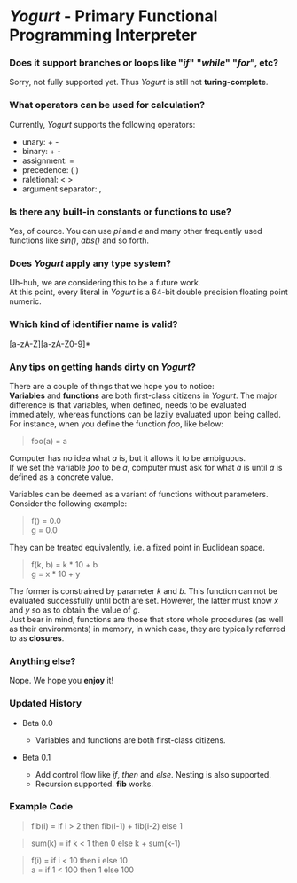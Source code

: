# *Yogurt* - Primary Functional Programming Interpreter

### Does it support branches or loops like "*if*" "*while*" "*for*", etc?
Sorry, not fully supported yet. Thus *Yogurt* is still not **turing-complete**.

### What operators can be used for calculation?
Currently, *Yogurt* supports the following operators:
- unary: + -
- binary: + -
- assignment: =
- precedence: ( )
- raletional: < >
- argument separator: ,

### Is there any built-in constants or functions to use?
Yes, of cource. You can use *pi* and *e* and many other frequently used functions like *sin()*, *abs()* and so forth.

### Does *Yogurt* apply any type system?
Uh-huh, we are considering this to be a future work.  
At this point, every literal in *Yogurt* is a 64-bit double precision floating point numeric.

### Which kind of identifier name is valid?
[a-zA-Z][a-zA-Z0-9]\*

### Any tips on getting hands dirty on *Yogurt*?
There are a couple of things that we hope you to notice:  
**Variables** and **functions** are both first-class citizens in *Yogurt*. The major difference is that variables, when defined, needs to be evaluated immediately, whereas functions can be lazily evaluated upon being called.  
For instance, when you define the function *foo*, like below:
> foo(a) = a  

Computer has no idea what *a* is, but it allows it to be ambiguous.  
If we set the variable *foo* to be *a*, computer must ask for what *a* is until *a* is defined as a concrete value.

Variables can be deemed as a variant of functions without parameters. Consider the following example:
> f() = 0.0  
> g = 0.0  

They can be treated equivalently, i.e. a fixed point in Euclidean space.
> f(k, b) = k * 10 + b  
> g = x * 10 + y  

The former is constrained by parameter *k* and *b*. This function can not be evaluated successfully until both are set. However, the latter must know *x* and *y* so as to obtain the value of *g*.  
Just bear in mind, functions are those that store whole procedures (as well as their environments) in memory, in which case, they are typically referred to as **closures**.

### Anything else?
Nope. We hope you **enjoy** it!


### Updated History
+ Beta 0.0
    + Variables and functions are both first-class citizens.

+ Beta 0.1
    + Add control flow like *if*, *then* and *else*. Nesting is also supported.
    + Recursion supported. **fib** works.

### Example Code
> fib(i) = if i > 2 then fib(i-1) + fib(i-2) else 1  

> sum(k) = if k < 1 then 0 else k + sum(k-1)  

> f(i) = if i < 10 then i else 10  
> a = if 1 < 100 then 1 else 100  

